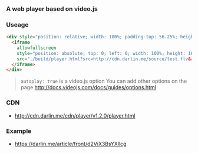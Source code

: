 ### A web player based on video.js

### Useage

```html
<div style="position: relative; width: 100%; padding-top: 56.25%; height: 0; overflow: hidden;">
  <iframe
    allowfullscreen
    style="position: absolute; top: 0; left: 0; width: 100%; height: 100%;"
    src="./build/player.html?src=http://cdn.darlin.me/source/test.flv&autoplay=true">
  </iframe>
</div>
```

> `autoplay: true` is a video.js option
> You can add other options on the page http://docs.videojs.com/docs/guides/options.html

### CDN

* http://cdn.darlin.me/cdn/player/v1.2.0/player.html

### Example

* https://darlin.me/article/front/d2ViX3BsYXllcg

